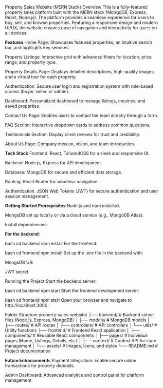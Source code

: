Property Sales Website (MERN Stack)
Overview
This is a fully-featured property sales platform built with the MERN stack (MongoDB, Express, React, Node.js). The platform provides a seamless experience for users to buy, sell, and browse properties. Featuring a responsive design and modern UI/UX, the website ensures ease of navigation and interactivity for users on all devices.

**Features**
Home Page: Showcases featured properties, an intuitive search bar, and highlights key services.

Property Listings: Interactive grid with advanced filters for location, price range, and property type.

Property Details Page: Displays detailed descriptions, high-quality images, and a virtual tour for each property.

Authentication: Secure user login and registration system with role-based access (buyer, seller, or admin).

Dashboard: Personalized dashboard to manage listings, inquiries, and saved properties.

Contact Us Page: Enables users to contact the team directly through a form.

FAQ Section: Interactive dropdown cards to address common questions.

Testimonials Section: Display client reviews for trust and credibility.

About Us Page: Company mission, vision, and team introduction.


**Tech Stack**
Frontend: React, TailwindCSS for a sleek and responsive UI.

Backend: Node.js, Express for API development.

Database: MongoDB for secure and efficient data storage.

Routing: React Router for seamless navigation.

Authentication: JSON Web Tokens (JWT) for secure authentication and user session management.


**Getting Started**
**Prerequisites**
Node.js and npm installed.

MongoDB set up locally or via a cloud service (e.g., MongoDB Atlas).


Install dependencies:

**For the backend:**

bash
cd backend
npm install
For the frontend:

bash
cd frontend
npm install
Set up the .env file in the backend with:

MongoDB URI

JWT secret

Running the Project
Start the backend server:

bash
cd backend
npm start
Start the frontend development server:

bash
cd frontend
npm start
Open your browser and navigate to http://localhost:3000.

Folder Structure
property-sales-website/
├── backend/        # Backend server files (Node.js, Express, MongoDB)
│   ├── models/     # MongoDB models
│   ├── routes/     # API routes
│   ├── controllers/ # API controllers
│   └── utils/      # Utility functions
├── frontend/       # Frontend React application
│   ├── components/ # Reusable React components
│   ├── pages/      # Individual pages (Home, Listings, Details, etc.)
│   ├── context/    # Context API for state management
│   └── assets/     # Images, icons, and styles
└── README.md       # Project documentation


**Future Enhancements**
Payment Integration: Enable secure online transactions for property deposits.

Admin Dashboard: Advanced analytics and control panel for platform management.
